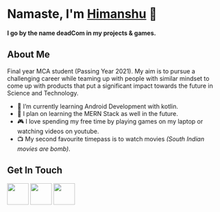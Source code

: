 # Namaste, I'm [Himanshu](https://013himanshu.github.io/) :pray:

**I go by the name deadCom in my projects & games.**


## About Me
Final year MCA student (Passing Year 2021). My aim is to pursue a challenging career while teaming up with people with similar mindset to come up with products that put a significant impact towards the future in Science and Technology. 

- :iphone: I’m currently learning Android Development with kotlin.
- :scroll: I plan on learning the MERN Stack as well in the future.
- :video_game: I love spending my free time by playing games on my laptop or watching videos on youtube.
- :tv: My second favourite timepass is to watch movies *(South Indian movies are bomb)*.


## Get In Touch
[<img src="https://user-images.githubusercontent.com/29120494/99687121-4aa3fc80-2aaa-11eb-9777-e6e623977104.png" height="50px"/>](https://www.linkedin.com/in/013himanshu/) [<img src="https://user-images.githubusercontent.com/29120494/99687455-aec6c080-2aaa-11eb-8233-a15d40b75420.png" height="50px"/>](https://github.com/013himanshu) [<img src="https://user-images.githubusercontent.com/29120494/99687915-33194380-2aab-11eb-8bf1-24b729443634.png" height="50px"/>](mailto:013himanshu@gmail.com)
